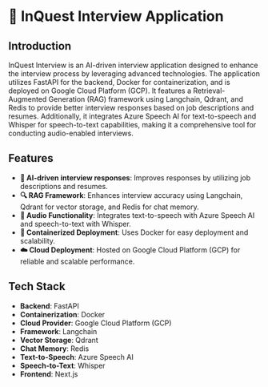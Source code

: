 # 🤖 InQuest Interview Application

## Introduction

InQuest Interview is an AI-driven interview application designed to enhance the interview process by leveraging advanced technologies. The application utilizes FastAPI for the backend, Docker for containerization, and is deployed on Google Cloud Platform (GCP). It features a Retrieval-Augmented Generation (RAG) framework using Langchain, Qdrant, and Redis to provide better interview responses based on job descriptions and resumes. Additionally, it integrates Azure Speech AI for text-to-speech and Whisper for speech-to-text capabilities, making it a comprehensive tool for conducting audio-enabled interviews.

## Features

- **🤖 AI-driven interview responses**: Improves responses by utilizing job descriptions and resumes.
- **🔍 RAG Framework**: Enhances interview accuracy using Langchain, Qdrant for vector storage, and Redis for chat memory.
- **🎤 Audio Functionality**: Integrates text-to-speech with Azure Speech AI and speech-to-text with Whisper.
- **🐳 Containerized Deployment**: Uses Docker for easy deployment and scalability.
- **☁️ Cloud Deployment**: Hosted on Google Cloud Platform (GCP) for reliable and scalable performance.

## Tech Stack

- **Backend**: FastAPI
- **Containerization**: Docker
- **Cloud Provider**: Google Cloud Platform (GCP)
- **Framework**: Langchain
- **Vector Storage**: Qdrant
- **Chat Memory**: Redis
- **Text-to-Speech**: Azure Speech AI
- **Speech-to-Text**: Whisper
- **Frontend**: Next.js
